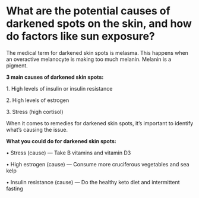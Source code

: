 # What are the potential causes of darkened spots on the skin, and how do factors like sun exposure?

The medical term for darkened skin spots is melasma. This happens when an overactive melanocyte is making too much melanin. Melanin is a pigment.

**3 main causes of darkened skin spots:**

1\. High levels of insulin or insulin resistance

2\. High levels of estrogen

3\. Stress (high cortisol)

When it comes to remedies for darkened skin spots, it’s important to identify what’s causing the issue.

**What you could do for darkened skin spots:**

• Stress (cause) — Take B vitamins and vitamin D3

• High estrogen (cause) — Consume more cruciferous vegetables and sea kelp

• Insulin resistance (cause) — Do the healthy keto diet and intermittent fasting